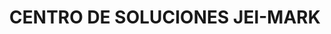 ---
title: "CENTRO DE SOLUCIONES JEI-MARK"
url: /socorro/centro-de-soluciones-jei-mark/
shop: teléfono móvil
---